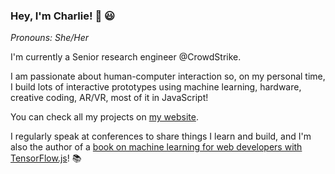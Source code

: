 ### Hey, I'm Charlie! 👋 😃

_Pronouns: She/Her_

I'm currently a Senior research engineer @CrowdStrike.

I am passionate about human-computer interaction so, on my personal time, I build lots of interactive prototypes using machine learning, hardware, creative coding, AR/VR, most of it in JavaScript!

You can check all my projects on [my website](https://charliegerard.dev).

I regularly speak at conferences to share things I learn and build, and I'm also the author of a [book on machine learning for web developers with TensorFlow.js](https://www.apress.com/gp/book/9781484264171)! 📚
